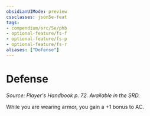 ```yaml
---
obsidianUIMode: preview
cssclasses: json5e-feat
tags:
- compendium/src/5e/phb
- optional-feature/fs-f
- optional-feature/fs-p
- optional-feature/fs-r
aliases: ["Defense"]
---
```

# Defense
*Source: Player's Handbook p. 72. Available in the SRD.*  

While you are wearing armor, you gain a +1 bonus to AC.